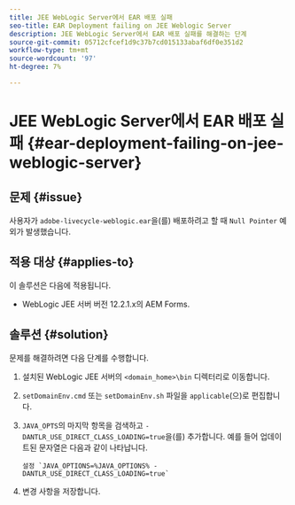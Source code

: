 ```yaml
---
title: JEE WebLogic Server에서 EAR 배포 실패
seo-title: EAR Deployment failing on JEE Weblogic Server
description: JEE WebLogic Server에서 EAR 배포 실패를 해결하는 단계
source-git-commit: 05712cfcef1d9c37b7cd015133abaf6df0e351d2
workflow-type: tm+mt
source-wordcount: '97'
ht-degree: 7%

---
```



# JEE WebLogic Server에서 EAR 배포 실패 {#ear-deployment-failing-on-jee-weblogic-server}

## 문제 {#issue}

사용자가 `adobe-livecycle-weblogic.ear`을(를) 배포하려고 할 때 `Null Pointer` 예외가 발생했습니다.

## 적용 대상 {#applies-to}

이 솔루션은 다음에 적용됩니다.

* WebLogic JEE 서버 버전 12.2.1.x의 AEM Forms.

## 솔루션 {#solution}

문제를 해결하려면 다음 단계를 수행합니다.

1. 설치된 WebLogic JEE 서버의 `<domain_home>\bin` 디렉터리로 이동합니다.

1. `setDomainEnv.cmd` 또는 `setDomainEnv.sh` 파일을 `applicable`(으)로 편집합니다.

1. `JAVA_OPTS`의 마지막 항목을 검색하고 `-DANTLR_USE_DIRECT_CLASS_LOADING=true`을(를) 추가합니다. 예를 들어 업데이트된 문자열은 다음과 같이 나타납니다.

       설정 `JAVA_OPTIONS=%JAVA_OPTIONS% -DANTLR_USE_DIRECT_CLASS_LOADING=true`
   
1. 변경 사항을 저장합니다.
